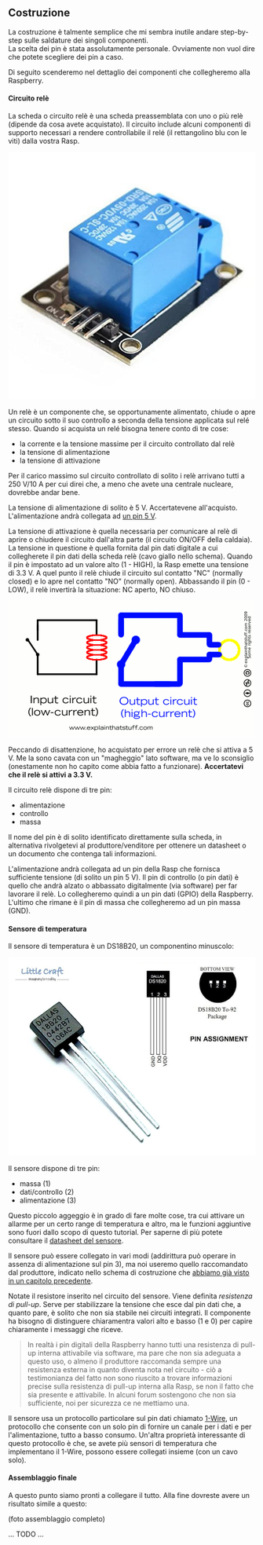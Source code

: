 ## Costruzione
La costruzione è talmente semplice che mi sembra inutile andare step-by-step sulle saldature dei singoli
componenti.  
La scelta dei pin è stata assolutamente personale. Ovviamente non vuol dire che potete scegliere dei pin a caso.

Di seguito scenderemo nel dettaglio dei componenti che collegheremo alla Raspberry.

#### Circuito relè
La scheda o circuito relè è una scheda preassemblata con uno o più relè (dipende da cosa avete acquistato).
Il circuito include alcuni componenti di supporto necessari a rendere controllabile il relé
(il rettangolino blu con le viti) dalla vostra Rasp.

![Relay board](relay_board.jpg)

Un relè è un componente che, se opportunamente alimentato, chiude o apre un circuito sotto il suo controllo
a seconda della tensione applicata sul relé stesso. Quando si acquista un relé bisogna tenere conto di tre cose:

* la corrente e la tensione massime per il circuito controllato dal relè
* la tensione di alimentazione
* la tensione di attivazione

Per il carico massimo sul circuito controllato di solito i relè arrivano tutti a 250 V/10 A per cui direi che,
a meno che avete una centrale nucleare, dovrebbe andar bene.

La tensione di alimentazione di solito è 5 V. Accertatevene all'acquisto. L'alimentazione andrà collegata
ad [un pin 5 V](https://pinout.xyz/pinout/pin2_5v_power).

La tensione di attivazione è quella necessaria per comunicare al relè di aprire o chiudere il circuito
dall'altra parte (il circuito ON/OFF della caldaia). La tensione in questione è quella fornita dal pin
dati digitale a cui collegherete il pin dati della scheda relè (cavo giallo nello schema). Quando il pin
è impostato ad un valore alto (1 - HIGH), la Rasp emette una tensione di 3.3 V. A quel punto il relè chiude
il circuito sul contatto "NC" (normally closed) e lo apre nel contatto "NO" (normally open).
Abbassando il pin (0 - LOW), il relè invertirà la situazione: NC aperto, NO chiuso.

![Animated relay](animatedrelay.gif)

Peccando di disattenzione, ho acquistato per errore un relè che si attiva a 5 V. Me la sono cavata con un "magheggio" lato software, ma ve lo sconsiglio (onestamente non ho capito come abbia fatto a funzionare).
**Accertatevi che il relè si attivi a 3.3 V.**

Il circuito relè dispone di tre pin:

* alimentazione
* controllo
* massa

Il nome del pin è di solito identificato direttamente sulla scheda, in alternativa rivolgetevi al
produttore/venditore per ottenere un datasheet o un documento che contenga tali informazioni.

L'alimentazione andrà collegata ad un pin della Rasp che fornisca sufficiente tensione (di solito un pin 5 V).
Il pin di controllo (o pin dati) è quello che andrà alzato o abbassato digitalmente (via software) per
far lavorare il relè. Lo collegheremo quindi a un pin dati (GPIO) della Raspberry.
L'ultimo che rimane è il pin di massa che collegheremo ad un pin massa (GND).

#### Sensore di temperatura
Il sensore di temperatura è un DS18B20, un componentino minuscolo:

![DS18B20 Temperature Sensor](temperature-sensor-ds18b20.jpg)

Il sensore dispone di tre pin:

* massa (1)
* dati/controllo (2)
* alimentazione (3)

Questo piccolo aggeggio è in grado di fare molte cose, tra cui attivare un allarme per un certo range
di temperatura e altro, ma le funzioni aggiuntive sono fuori dallo scopo di questo tutorial. Per saperne
di più potete consultare il [datasheet del sensore](https://datasheets.maximintegrated.com/en/ds/DS18B20.pdf).

Il sensore può essere collegato in vari modi (addirittura può operare in assenza di alimentazione sul pin 3),
ma noi useremo quello raccomandato dal produttore, indicato nello schema di costruzione che [abbiamo già visto
in un capitolo precedente](03-hardware-design.md).

Notate il resistore inserito nel circuito del sensore. Viene definita *resistenza di pull-up*. Serve per
stabilizzare la tensione che esce dal pin dati che, a quanto pare, è solito che non sia stabile nei circuiti
integrati. Il componente ha bisogno di distinguere chiaramentra valori alto e basso (1 e 0) per capire
chiaramente i messaggi che riceve.

> In realtà i pin digitali della Raspberry hanno tutti una resistenza di pull-up interna attivabile via software,
ma pare che non sia adeguata a questo uso, o almeno il produttore raccomanda sempre una resistenza esterna in
quanto diventa nota nel circuito - ciò a testimonianza del fatto non sono riuscito a trovare informazioni precise
sulla resistenza di pull-up interna alla Rasp, se non il fatto che sia presente e attivabile. In alcuni forum
sostengono che non sia sufficiente, noi per sicurezza ce ne mettiamo una.

Il sensore usa un protocollo particolare sul pin dati chiamato [1-Wire](https://en.wikipedia.org/wiki/1-Wire), un
protocollo che consente con un solo pin di fornire un canale per i dati e per l'alimentazione, tutto a basso consumo.
Un'altra proprietà interessante di questo protocollo è che, se avete più sensori di temperatura che implementano
il 1-Wire, possono essere collegati insieme (con un cavo solo).

#### Assemblaggio finale
A questo punto siamo pronti a collegare il tutto. Alla fine dovreste avere un risultato simile a questo:

(foto assemblaggio completo)

... TODO ...

